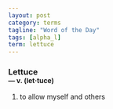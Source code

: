 ```yaml
---
layout: post
category: terms
tagline: "Word of the Day"
tags: [alpha_l]
term: lettuce
---
```


<h3>Lettuce<br/> <small>&mdash; v. (let<span>&middot;</span>tuce)</small></h3>
<p><ol>
<li>to allow myself and others</li>
</ol></p>
